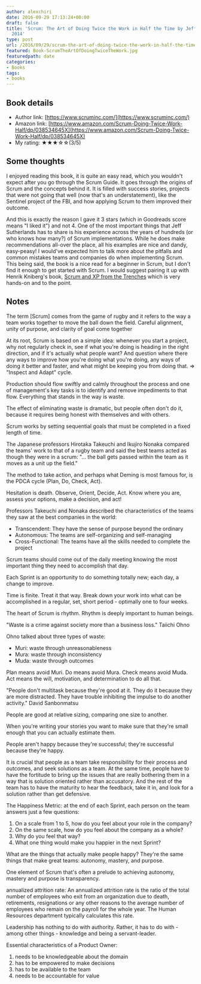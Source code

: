 ```yaml
---
author: alexchiri
date: 2016-09-29 17:13:24+00:00
draft: false
title: 'Scrum: The Art of Doing Twice the Work in Half the Time by Jeff Sutherland,
  2014'
type: post
url: /2016/09/29/scrum-the-art-of-doing-twice-the-work-in-half-the-time-by-jeff-sutherland-2014/
featured: Book-ScrumTheArtOfDoingTwiceTheWork.jpg
featuredpath: date
categories:
- Books
tags:
- books
---
```


## Book details

* Author link: [https://www.scruminc.com/](https://www.scruminc.com/)
* Amazon link: [https://www.amazon.com/Scrum-Doing-Twice-Work-Half/dp/038534645X](https://www.amazon.com/Scrum-Doing-Twice-Work-Half/dp/038534645X)
* My rating: ★★★☆☆(3/5)

## Some thoughts

I enjoyed reading this book, it is quite an easy read, which you wouldn't expect after you go through the Scrum Guide. It goes through the origins of Scrum and the concepts behind it. It is filled with success stories, projects that were not going that well (now that's an understatement), like the Sentinel project of the FBI, and how applying Scrum to them improved their outcome.

And this is exactly the reason I gave it 3 stars (which in Goodreads score means "I liked it") and not 4. One of the most important things that Jeff Sutherlands has to share is his experience across the years of hundreds (or who knows how many?) of Scrum implementations. While he does make recommendations all-over the place, all his examples are nice and dandy, easy-peasy! I would've expected him to talk more about the pitfalls and common mistakes teams and companies do when implementing Scrum. This being said, the book is a nice read for a beginner in Scrum, but I don't find it enough to get started with Scrum. I would suggest pairing it up with Henrik Kniberg's book, [Scrum and XP from the Trenches](https://www.crisp.se/bocker-och-produkter/scrum-and-xp-from-the-trenches) which is very hands-on and to the point.

## Notes


The term [Scrum] comes from the game of rugby and it refers to the way a team works together to move the ball down the field. Careful alignment, unity of purpose, and clarity of goal come together

At its root, Scrum is based on a simple idea: whenever you start a project, why not regularly check in, see if what you're doing is heading in the right direction, and if it's actually what people want? And question where there any ways to improve how you're doing what you're doing, any ways of doing it better and faster, and what might be keeping you from doing that. => "Inspect and Adapt" cycle.

Production should flow swiftly and calmly throughout the process and one of management's key tasks is to identify and remove impediments to that flow. Everything that stands in the way is waste.

The effect of eliminating waste is dramatic, but people often don't do it, because it requires being honest with themselves and with others.

Scrum works by setting sequential goals that must be completed in a fixed length of time.

The Japanese professors Hirotaka Takeuchi and Ikujiro Nonaka compared the teams' work to that of a rugby team and said the best teams acted as though they were in a scrum: "... the ball gets passed within the team as it moves as a unit up the field."

The method to take action, and perhaps what Deming is most famous for, is the PDCA cycle (Plan, Do, Check, Act).

Hesitation is death. Observe, Orient, Decide, Act. Know where you are, assess your options, make a decision, and act!

Professors Takeuchi and Nonaka described the characteristics of the teams they saw at the best companies in the world:

 * Transcendent: They have the sense of purpose beyond the ordinary
 * Autonomous: The teams are self-organizing and self-managing
 * Cross-Functional: The teams have all the skills needed to complete the project

Scrum teams should come out of the daily meeting knowing the most important thing they need to accomplish that day.

Each Sprint is an opportunity to do something totally new; each day, a change to improve.

Time is finite. Treat it that way. Break down your work into what can be accomplished in a regular, set, short period - optimally one to four weeks.

The heart of Scrum is rhythm. Rhythm is deeply important to human beings.

"Waste is a crime against society more than a business loss." Taiichi Ohno

Ohno talked about three types of waste:

 * Muri: waste through unreasonableness
 * Mura: waste through inconsistency
 * Muda: waste through outcomes

Plan means avoid Muri. Do means avoid Mura. Check means avoid Muda. Act means the will, motivation, and determination to do all that.

"People don't multitask because they're good at it. They do it because they are more distracted. They have trouble inhibiting the impulse to do another activity." David Sanbonmatsu

People are good at relative sizing, comparing one size to another.

When you're writing your stories you want to make sure that they're small enough that you can actually estimate them.

People aren't happy because they're successful; they're successful because they're happy.

It is crucial that people as a team take responsibility for their process and outcomes, and seek solutions as a team. At the same time, people have to have the fortitude to bring up the issues that are really bothering them in a way that is solution oriented rather than accusatory. And the rest of the team has to have the maturity to hear the feedback, take it in, and look for a solution rather than get defensive.

The Happiness Metric: at the end of each Sprint, each person on the team answers just a few questions:

 1. On a scale from 1 to 5, how do you feel about your role in the company?
 2. On the same scale, how do you feel about the company as a whole?
 3. Why do you feel that way?
 4. What one thing would make you happier in the next Sprint?

What are the things that actually make people happy? They're the same things that make great teams: autonomy, mastery, and purpose.

One element of Scrum that's often a prelude to achieving autonomy, mastery and purpose is transparency.

annualized attrition rate: An annualized attrition rate is the ratio of the total number of employees who exit from an organization due to death, retirements, resignations or any other reasons to the average number of employees who remain on the payroll for the whole year. The Human Resources department typically calculates this rate.

Leadership has nothing to do with authority. Rather, it has to do with - among other things - knowledge and being a servant-leader.

Essential characteristics of a Product Owner:

 1. needs to be knowledgeable about the domain
 2. has to be empowered to make decisions
 3. has to be available to the team
 4. needs to be accountable for value

